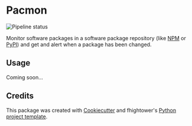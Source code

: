 # Pacmon

![Pipeline status](https://gitlab.com/fhightower/pacmon/badges/master/build.svg)

Monitor software packages in a software package repository (like [NPM](https://www.npmjs.com/) or [PyPI](https://pypi.org/)) and get and alert when a package has been changed.

## Usage

Coming soon...

## Credits

This package was created with [Cookiecutter](https://github.com/audreyr/cookiecutter) and fhightower's [Python project template](https://gitlab.com/fhightower-templates/python-project-template).
